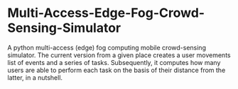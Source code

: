 # Multi-Access-Edge-Fog-Crowd-Sensing-Simulator
A python multi-access (edge) fog computing mobile crowd-sensing simulator. The current version from a given place creates a user movements list of events and a series of tasks. Subsequently, it computes how many users are able to perform each task on the basis of their distance from the latter, in a nutshell. 
